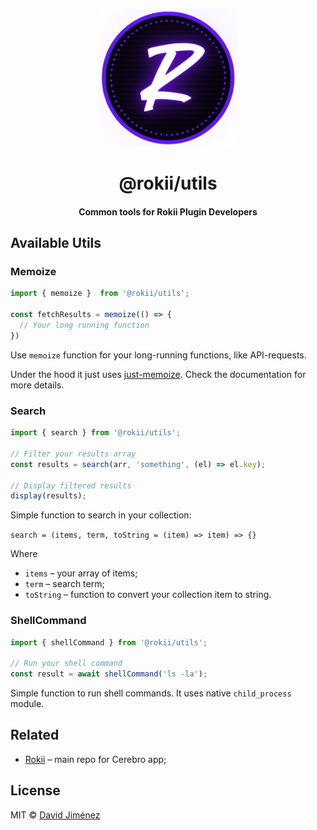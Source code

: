<p align="center">
    <img width="220" src="https://raw.githubusercontent.com/RokiiApp/developers/main/assets/icon.svg" />
</p>

<h1 align="center">@rokii/utils</h1>
<h4 align="center">Common tools for Rokii Plugin Developers</h4>

## Available Utils

### Memoize

```js
import { memoize }  from '@rokii/utils';

const fetchResults = memoize(() => {
  // Your long running function
})
```

Use `memoize` function for your long-running functions, like API-requests.

Under the hood it just uses [just-memoize](https://github.com/angus-c/just).
Check the documentation for more details.

### Search

```js
import { search } from '@rokii/utils';

// Filter your results array
const results = search(arr, 'something', (el) => el.key);

// Display filtered results
display(results);
```

Simple function to search in your collection:

`search = (items, term, toString = (item) => item) => {}`

Where

* `items` – your array of items;
* `term` – search term;
* `toString` – function to convert your collection item to string.

### ShellCommand

```js
import { shellCommand } from '@rokii/utils';

// Run your shell command
const result = await shellCommand('ls -la');
```

Simple function to run shell commands. It uses native `child_process` module.

## Related

* [Rokii](http://github.com/RokiiApp) – main repo for Cerebro app;

## License

MIT © [David Jiménez](https://dubis.dev)
